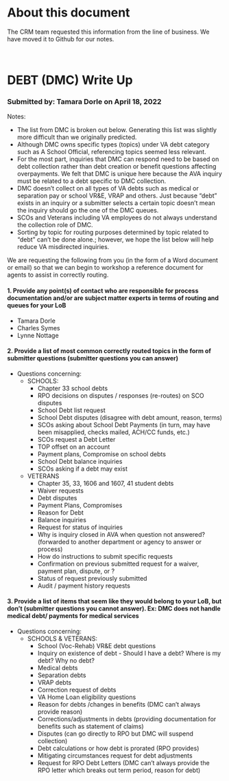# About this document

The CRM team requested this information from the line of business. We have moved it to Github for our notes.

<br>

# DEBT (DMC) Write Up

### Submitted by: Tamara Dorle on April 18, 2022

Notes:
- The list from DMC is broken out below. Generating this list was slightly more difficult than we originally predicted.
- Although DMC owns specific types (topics) under VA debt category such as A School Official, referencing topics seemed less relevant.
- For the most part, inquiries that DMC can respond need to be based on debt collection rather than debt creation or benefit questions affecting overpayments. We felt that DMC is unique here because the AVA inquiry must be related to a debt specific to DMC collection.
- DMC doesn’t collect on all types of VA debts such as medical or separation pay or school VR&E, VRAP and others. Just because “debt” exists in an inquiry or a submitter selects a certain topic doesn’t mean the inquiry should go the one of the DMC queues.
- SCOs and Veterans including VA employees do not always understand the collection role of DMC.
- Sorting by topic for routing purposes determined by topic related to “debt” can’t be done alone.; however, we hope the list below will help reduce VA misdirected inquiries.

We are requesting the following from you (in the form of a Word document or email) so that we can begin to workshop a reference document for agents to assist in correctly routing.

#### 1. Provide any point(s) of contact who are responsible for process documentation and/or are subject matter experts in terms of routing and queues for your LoB
- Tamara Dorle
- Charles Symes
- Lynne Nottage

#### 2. Provide a list of most common correctly routed topics in the form of submitter questions (submitter questions you can answer)
- Questions concerning:
  - SCHOOLS:
    - Chapter 33 school debts
    - RPO decisions on disputes / responses (re-routes) on SCO disputes
    - School Debt list request
    - School Debt disputes (disagree with debt amount, reason, terms)
    - SCOs asking about School Debt Payments (in turn, may have been misapplied, checks mailed, ACH/CC funds, etc.)
    - SCOs request a Debt Letter
    - TOP offset on an account
    - Payment plans, Compromise on school debts
    - School Debt balance inquiries
    - SCOs asking if a debt may exist
  - VETERANS
    - Chapter 35, 33, 1606 and 1607, 41 student debts
    - Waiver requests
    - Debt disputes
    - Payment Plans, Compromises
    - Reason for Debt
    - Balance inquiries
    - Request for status of inquiries
    - Why is inquiry closed in AVA when question not answered? (forwarded to another department or agency to answer or process)
    - How do instructions to submit specific requests
    - Confirmation on previous submitted request for a waiver, payment plan, dispute, or ?
    - Status of request previously submitted
    - Audit / payment history requests

#### 3. Provide a list of items that seem like they would belong to your LoB, but don’t (submitter questions you cannot answer). Ex: DMC does not handle medical debt/ payments for medical services
- Questions concerning:
  - SCHOOLS & VETERANS:
    - School (Voc-Rehab) VR&E debt questions
    - Inquiry on existence of debt - Should I have a debt? Where is my debt? Why no debt?
    - Medical debts
    - Separation debts
    - VRAP debts
    - Correction request of debts
    - VA Home Loan eligibility questions
    - Reason for debts /changes in benefits (DMC can’t always provide reason)
    - Corrections/adjustments in debts (providing documentation for benefits such as statement of claims)
    - Disputes (can go directly to RPO but DMC will suspend collection)
    - Debt calculations or how debt is prorated  (RPO provides)
    - Mitigating circumstances request for debt adjustments
    - Request for RPO Debt Letters (DMC can’t always provide the RPO letter which breaks out term period, reason for debt)  
